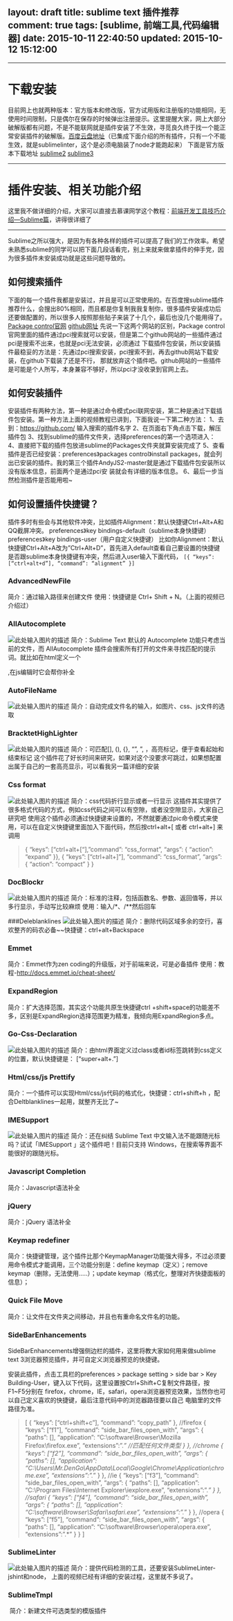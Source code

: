 layout: draft
title: sublime text 插件推荐
comment: true
tags: [sublime, 前端工具,代码编辑器]
date: 2015-10-11 22:40:50
updated: 2015-10-12 15:12:00
---

------
# 下载安装

目前网上也就两种版本：官方版本和修改版，官方试用版和注册版的功能相同，无使用时间限制，只是偶尔在保存的时候弹出注册提示。这里提醒大家，网上大部分破解版都有问题，不是不能联网就是插件安装了不生效，寻觅良久终于找一个能正常安装插件的破解版。[百度云盘地址][1]（已集成下面介绍的所有插件，只有一个不能生效，就是sublimelinter，这个是必须电脑装了node才能跑起来）
下面是官方版本下载地址
[sublime2][2]
[sublime3][3]

----
# 插件安装、相关功能介绍

这里我不做详细的介绍，大家可以直接去慕课网学这个教程：[前端开发工具技巧介绍—Sublime篇][4]，讲得很详细了

---

Sublime之所以强大，是因为有各种各样的插件可以提高了我们的工作效率。希望未熟悉sublime的同学可以把下面几段话看完，别上来就来做拿插件的伸手党，因为很多插件未安装成功就是这些问题导致的。

## 如何搜索插件

下面的每一个插件我都是安装过，并且是可以正常使用的。在百度搜sublime插件推荐什么，会搜出80%相同，而且都是你复制我我复制你，很多插件安装成功后还要做配置的，所以很多人按照那些贴子来装了十几个，最后也没几个能用得了。
[Package control官网][5]
[github网址][6]
先说一下这两个网站的区别，Package control官网里面的插件通过pci搜索就可以安装，但是第二个github网站的一些插件通过pci是搜索不出来，也就是pci无法安装，必须通过 下载插件包安装，所以安装插件最稳妥的方法是：先通过pci搜索安装，pci搜索不到，再去github网站下载安装，在github下载装了还是不行， 那就放弃这个插件吧。github网站的一些插件是可能是个人所写，本身兼容不够好，所以pci才没收录到官网上去。

## 如何安装插件

安装插件有两种方法，第一种是通过命令模式pci联网安装，第二种是通过下载插件包安装。第一种方法上面的视频教程已讲到，下面我说一下第二种方法：
1、去到：https://github.com/ 输入搜索的插件名字
2、在页面右下角点击下载，解压插件包
3、找到sublime的插件文件夹，选择preferences的第一个选项进入：
4、直接把下载的插件包放进sublime的Packages文件夹就算安装完成了
5、查看插件是否已经安装：preferences》packages control》install packages，就会列出已安装的插件。我的第三个插件AndyJS2-master就是通过下载插件包安装所以没有版本信息，前面两个是通过pci安 装就会有详细的版本信息。
6、最后一步当然检测插件是否能用啦~

## 如何设置插件快捷键？

插件多时有些会与其他软件冲突，比如插件Alignment：默认快捷键Ctrl+Alt+A和QQ截屏冲突。
preferences》key bindings-default（sublime本身快捷键）
preferences》key bindings-user（用户自定义快捷键）
比如你Alignment：默认快捷键Ctrl+Alt+A改为”Ctrl+Alt+D”，首先进入default查看自己要设置的快捷键是否跟sublime本身快捷键有冲突，然后进入user输入下面代码，
`[{ “keys”: [“ctrl+alt+d”], “command”: “alignment” }]`
### AdvancedNewFile
简介：通过输入路径来创建文件
使用：快捷键是 Ctrl+ Shift + N。（上面的视频已介绍过）
###  AllAutocomplete
![此处输入图片的描述][7]
简介：Sublime Text 默认的 Autocomplete 功能只考虑当前的文件，而 AllAutocomplete 插件会搜索所有打开的文件来寻找匹配的提示词。就比如在html定义一个<div id=”sidebar”>,在js编辑时它会帮你补全

### AutoFileName
![此处输入图片的描述][8]
简介：自动完成文件名的输入，如图片、css、js文件的选取

### BracktetHighLighter
![此处输入图片的描述][9]
简介：可匹配[], (), {}, “”, ”, <tag></tag>，高亮标记，便于查看起始和结束标记
这个插件花了好长时间来研究，如果对这个没要求可跳过，如果想配置出属于自己的一套高亮显示，可以看我另一篇详细的安装

### Css format
![此处输入图片的描述][10]
简介：css代码折行显示或者一行显示
这插件其实提供了很多格式代码的方式，例如css代码之间可以有空隙，或者没空隙显示，大家自己研究吧
使用这个插件必须通过快捷键来设置的，不然就要通过pic命令模式来使用，可以在自定义快捷键里面加入下面代码，然后按ctrl+alt+[ 或者 ctrl+alt+] 来调用

> {
“keys”: [“ctrl+alt+[“],”command”: “css_format”,
“args”: {
“action”: “expand”
}},
{
“keys”: [“ctrl+alt+]”],
“command”: “css_format”,
“args”: {
“action”: “compact”
}
}

### Doc​Blockr
![此处输入图片的描述][11]
简介：标准的注释，包括函数名、参数、返回值等，并以多行显示，手动写比较麻烦
使用：输入/*、/**然后回车

###Deleblanklines
![此处输入图片的描述][12]
简介：删除代码区域多余的空行，喜欢整齐的码农必备~~快捷键：ctrl+alt+Backspace

### Emmet

简介：Emmet作为zen coding的升级版，对于前端来说，可是必备插件
使用：教程-http://docs.emmet.io/cheat-sheet/
### ExpandRegion

简介：扩大选择范围，其实这个功能共原生快捷键ctrl +shift+space的功能差不多，区别是ExpandRegion选择范围更为精准，我倾向用ExpandRegion多点。

### Go-Css-Declaration
![此处输入图片的描述][13]
简介：由html界面定义过class或者id标签跳转到css定义的位置，默认快捷键是： [“super+alt+.”]

### Html/css/js Prettify

简介：一个插件可以实现Html/css/js代码的格式化，快捷键：ctrl+shift+h ，配合Deltblanklines一起用，就整齐无比了~

### IMESupport
![此处输入图片的描述][14]
简介：还在纠结 Sublime Text 中文输入法不能跟随光标吗？试试「IMESupport 」这个插件吧！目前只支持 Windows，在搜索等界面不能很好的跟随光标。

### Javascript Completion

简介：Javascript语法补全
### jQuery

简介：jQuery 语法补全
### Keymap redefiner

简介：快捷键管理，这个插件比那个KeymapManager功能强大得多，不过必须要用命令模式才能调用，三个功能分别是：define keymap（定义）；remove keymap（删除，无法使用…..）；update keymap（格式化，整理对齐快捷面板的信息）；
### Quick File Move

简介：让文件在文件夹之间移动，并且也有重命名文件名的功能。
### SideBarEnhancements

SideBarEnhancements增强侧边栏的插件，这里将教大家如何用来做sublime text 3浏览器预览插件，并可自定义浏览器预览的快捷键。

安装此插件，点击工具栏的preferences > package setting > side bar > Key Building-User，键入以下代码，这里设置按Ctrl+Shift+C复制文件路径，按F1~F5分别在 firefox，chrome，IE，safari，opera浏览器预览效果，当然你也可以自己定义喜欢的快捷键，最后注意代码中的浏览器路径要以自己 电脑里的文件路径为准。

>   [
{ “keys”: [“ctrl+shift+c”], “command”: “copy_path” },
//firefox
{ “keys”: [“f1”], “command”: “side_bar_files_open_with”,
“args”: {
“paths”: [],
“application”: “C:\\software\\Browser\\Mozilla Firefox\\firefox.exe”,
“extensions”:”.*” //匹配任何文件类型
}
},
//chrome
{ “keys”: [“f2”], “command”: “side_bar_files_open_with”,
“args”: {
“paths”: [],
“application”: “C:\\Users\\Mr.DenGo\\AppData\\Local\\Google\\Chrome\\Application\\chrome.exe”,
“extensions”:”.*”
}
},
//ie
{ “keys”: [“f3”], “command”: “side_bar_files_open_with”,
“args”: {
“paths”: [],
“application”: “C:\\Program Files\\Internet Explorer\\iexplore.exe”,
“extensions”:”.*”
}
},
//safari
{ “keys”: [“f4”], “command”: “side_bar_files_open_with”,
“args”: {
“paths”: [],
“application”: “C:\\software\\Browser\\Safari\\safari.exe”,
“extensions”:”.*”
}
},
//opera
{ “keys”: [“f5”], “command”: “side_bar_files_open_with”,
“args”: {
“paths”: [],
“application”: “C:\\software\\Browser\\opera\\opera.exe”,
“extensions”:”.*”
}
}
]

### SublimeLinter
![此处输入图片的描述][15]
简介：提供代码检测的工具，还要安装SublimeLinter-jshint和node，
上面的视频已经有详细的安装过程，这里就不多说了。

### SublimeTmpl
<img data-src="http://img.blog.csdn.net/20150113205153750?watermark/2/text/aHR0cDovL2Jsb2cuY3Nkbi5uZXQvcXFfMjQxMTcwNjE=/font/5a6L5L2T/fontsize/400/fill/I0JBQkFCMA==/dissolve/70/gravity/Center" alt=""></img>
简介：新建文件可选类型的模版插件



  [1]: http://pan.baidu.com/s/1bnrm8Hp
  [2]: http://www.sublimetext.com/2
  [3]: http://www.sublimetext.com/3
  [4]: http://www.imooc.com/learn/40
  [5]: https://packagecontrol.io/
  [6]: https://github.com/
  [7]: http://img.blog.csdn.net/20150113202835390?watermark/2/text/aHR0cDovL2Jsb2cuY3Nkbi5uZXQvcXFfMjQxMTcwNjE=/font/5a6L5L2T/fontsize/400/fill/I0JBQkFCMA==/dissolve/70/gravity/Center
  [8]: http://img.blog.csdn.net/20150113202034312?watermark/2/text/aHR0cDovL2Jsb2cuY3Nkbi5uZXQvcXFfMjQxMTcwNjE=/font/5a6L5L2T/fontsize/400/fill/I0JBQkFCMA==/dissolve/70/gravity/Center
  [9]: http://img.blog.csdn.net/20150113203751130?watermark/2/text/aHR0cDovL2Jsb2cuY3Nkbi5uZXQvcXFfMjQxMTcwNjE=/font/5a6L5L2T/fontsize/400/fill/I0JBQkFCMA==/dissolve/70/gravity/Center
  [10]: http://img.blog.csdn.net/20150113203637809?watermark/2/text/aHR0cDovL2Jsb2cuY3Nkbi5uZXQvcXFfMjQxMTcwNjE=/font/5a6L5L2T/fontsize/400/fill/I0JBQkFCMA==/dissolve/70/gravity/Center
  [11]: http://img.blog.csdn.net/20150113203913669?watermark/2/text/aHR0cDovL2Jsb2cuY3Nkbi5uZXQvcXFfMjQxMTcwNjE=/font/5a6L5L2T/fontsize/400/fill/I0JBQkFCMA==/dissolve/70/gravity/Center
  [12]: http://img.blog.csdn.net/20150121082646204?watermark/2/text/aHR0cDovL2Jsb2cuY3Nkbi5uZXQvcXFfMjQxMTcwNjE=/font/5a6L5L2T/fontsize/400/fill/I0JBQkFCMA==/dissolve/70/gravity/Center
  [13]: http://img.blog.csdn.net/20150113204148515?watermark/2/text/aHR0cDovL2Jsb2cuY3Nkbi5uZXQvcXFfMjQxMTcwNjE=/font/5a6L5L2T/fontsize/400/fill/I0JBQkFCMA==/dissolve/70/gravity/Center
  [14]: http://img.blog.csdn.net/20150113204448727?watermark/2/text/aHR0cDovL2Jsb2cuY3Nkbi5uZXQvcXFfMjQxMTcwNjE=/font/5a6L5L2T/fontsize/400/fill/I0JBQkFCMA==/dissolve/70/gravity/Center
  [15]: http://img.blog.csdn.net/20150113205018390?watermark/2/text/aHR0cDovL2Jsb2cuY3Nkbi5uZXQvcXFfMjQxMTcwNjE=/font/5a6L5L2T/fontsize/400/fill/I0JBQkFCMA==/dissolve/70/gravity/Center

